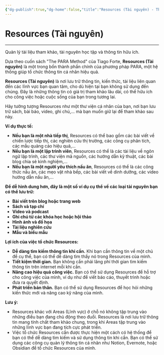 ```yaml
---
{"dg-publish":true,"dg-home":false,"title":"Resources (Tài nguyên) - The PARA Method","date":"2025-01-31","tags":["sach","sach/the-para-method"],"dg-path":"Books/05 - The PARA Method/4 - Resources - Tài nguyên.md","permalink":"/books/05-the-para-method/4-resources-tai-nguyen/","dgPassFrontmatter":true,"updated":"2025-02-23T08:13:56.451+07:00"}
---
```


# Resources (Tài nguyên)
---
Quản lý tài liệu tham khảo, tài nguyên học tập và thông tin hữu ích.

Dựa theo cuốn sách "The PARA Method" của Tiago Forte, **Resources (Tài nguyên)** là một trong bốn thành phần chính của phương pháp PARA, một hệ thống giúp tổ chức thông tin cá nhân hiệu quả.

**Resources (Tài nguyên)** là nơi lưu trữ thông tin, kiến thức, tài liệu liên quan đến các lĩnh vực bạn quan tâm, cho dù hiện tại bạn không sử dụng đến chúng. Đây là những thông tin có giá trị tham khảo lâu dài, có thể hữu ích cho công việc hoặc cuộc sống của bạn trong tương lai.

Hãy tưởng tượng Resources như một thư viện cá nhân của bạn, nơi bạn lưu trữ sách, bài báo, video, ghi chú,... mà bạn muốn giữ lại để tham khảo sau này.

**Ví dụ thực tế:**

- **Nếu bạn là một nhà tiếp thị**, Resources có thể bao gồm các bài viết về chiến lược tiếp thị, các nghiên cứu thị trường, các công cụ phân tích, các mẫu quảng cáo hiệu quả,...
- **Nếu bạn là một lập trình viên**, Resources có thể là các tài liệu về ngôn ngữ lập trình, các thư viện mã nguồn, các hướng dẫn kỹ thuật, các bài blog chia sẻ kinh nghiệm,...
- **Nếu bạn là một người yêu thích nấu ăn**, Resources có thể là các công thức nấu ăn, các mẹo vặt nhà bếp, các bài viết về dinh dưỡng, các video hướng dẫn nấu ăn,...

**Để dễ hình dung hơn, đây là một số ví dụ cụ thể về các loại tài nguyên bạn có thể lưu trữ:**

- **Bài viết trên blog hoặc trang web**
- **Sách và tạp chí**
- **Video và podcast**
- **Ghi chú từ các khóa học hoặc hội thảo**
- **Hình ảnh và đồ họa**
- **Tài liệu nghiên cứu**
- **Mẫu và biểu mẫu**

**Lợi ích của việc tổ chức Resources:**

- **Dễ dàng tìm kiếm thông tin khi cần.** Khi bạn cần thông tin về một chủ đề cụ thể, bạn có thể dễ dàng tìm thấy nó trong Resources của mình.
- **Tiết kiệm thời gian.** Bạn không cần phải lãng phí thời gian tìm kiếm thông tin trên internet mỗi khi cần.
- **Nâng cao hiệu quả công việc.** Bạn có thể sử dụng Resources để hỗ trợ cho công việc của mình, ví dụ như để viết báo cáo, thuyết trình hoặc đưa ra quyết định.
- **Phát triển bản thân.** Bạn có thể sử dụng Resources để học hỏi những kiến thức mới và nâng cao kỹ năng của mình.

**Lưu ý:**

- Resources khác với Areas (Lĩnh vực) ở chỗ nó không tập trung vào những điều bạn đang chủ động theo đuổi. Resources là nơi lưu trữ thông tin mang tính chất tham khảo chung, trong khi Areas tập trung vào những lĩnh vực bạn đang tích cực phát triển.
- Việc tổ chức Resources cần được thực hiện một cách có hệ thống để bạn có thể dễ dàng tìm kiếm và sử dụng thông tin khi cần. Bạn có thể sử dụng các công cụ quản lý thông tin cá nhân như Notion, Evernote, hoặc Obsidian để tổ chức Resources của mình.


